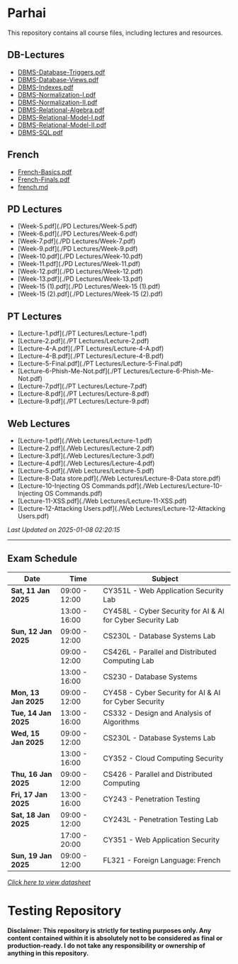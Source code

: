 # Parhai

This repository contains all course files, including lectures and resources.

## DB-Lectures

- [DBMS-Database-Triggers.pdf](./DB-Lectures/DBMS-Database-Triggers.pdf)
- [DBMS-Database-Views.pdf](./DB-Lectures/DBMS-Database-Views.pdf)
- [DBMS-Indexes.pdf](./DB-Lectures/DBMS-Indexes.pdf)
- [DBMS-Normalization-I.pdf](./DB-Lectures/DBMS-Normalization-I.pdf)
- [DBMS-Normalization-II.pdf](./DB-Lectures/DBMS-Normalization-II.pdf)
- [DBMS-Relational-Algebra.pdf](./DB-Lectures/DBMS-Relational-Algebra.pdf)
- [DBMS-Relational-Model-I.pdf](./DB-Lectures/DBMS-Relational-Model-I.pdf)
- [DBMS-Relational-Model-II.pdf](./DB-Lectures/DBMS-Relational-Model-II.pdf)
- [DBMS-SQL.pdf](./DB-Lectures/DBMS-SQL.pdf)

## French

- [French-Basics.pdf](./French/French-Basics.pdf)
- [French-Finals.pdf](./French/French-Finals.pdf)
- [french.md](./French/french.md)

## PD Lectures

- [Week-5.pdf](./PD Lectures/Week-5.pdf)
- [Week-6.pdf](./PD Lectures/Week-6.pdf)
- [Week-7.pdf](./PD Lectures/Week-7.pdf)
- [Week-9.pdf](./PD Lectures/Week-9.pdf)
- [Week-10.pdf](./PD Lectures/Week-10.pdf)
- [Week-11.pdf](./PD Lectures/Week-11.pdf)
- [Week-12.pdf](./PD Lectures/Week-12.pdf)
- [Week-13.pdf](./PD Lectures/Week-13.pdf)
- [Week-15 (1).pdf](./PD Lectures/Week-15 (1).pdf)
- [Week-15 (2).pdf](./PD Lectures/Week-15 (2).pdf)

## PT Lectures

- [Lecture-1.pdf](./PT Lectures/Lecture-1.pdf)
- [Lecture-2.pdf](./PT Lectures/Lecture-2.pdf)
- [Lecture-4-A.pdf](./PT Lectures/Lecture-4-A.pdf)
- [Lecture-4-B.pdf](./PT Lectures/Lecture-4-B.pdf)
- [Lecture-5-Final.pdf](./PT Lectures/Lecture-5-Final.pdf)
- [Lecture-6-Phish-Me-Not.pdf](./PT Lectures/Lecture-6-Phish-Me-Not.pdf)
- [Lecture-7.pdf](./PT Lectures/Lecture-7.pdf)
- [Lecture-8.pdf](./PT Lectures/Lecture-8.pdf)
- [Lecture-9.pdf](./PT Lectures/Lecture-9.pdf)

## Web Lectures

- [Lecture-1.pdf](./Web Lectures/Lecture-1.pdf)
- [Lecture-2.pdf](./Web Lectures/Lecture-2.pdf)
- [Lecture-3.pdf](./Web Lectures/Lecture-3.pdf)
- [Lecture-4.pdf](./Web Lectures/Lecture-4.pdf)
- [Lecture-5.pdf](./Web Lectures/Lecture-5.pdf)
- [Lecture-8-Data store.pdf](./Web Lectures/Lecture-8-Data store.pdf)
- [Lecture-10-Injecting OS Commands.pdf](./Web Lectures/Lecture-10-Injecting OS Commands.pdf)
- [Lecture-11-XSS.pdf](./Web Lectures/Lecture-11-XSS.pdf)
- [Lecture-12-Attacking Users.pdf](./Web Lectures/Lecture-12-Attacking Users.pdf)

_Last Updated on 2025-01-08 02:20:15_

---

## Exam Schedule

| **Date**             | **Time**      | **Subject**                                                |
| -------------------- | ------------- | ---------------------------------------------------------- |
| **Sat, 11 Jan 2025** | 09:00 - 12:00 | CY351L - Web Application Security Lab                      |
|                      | 13:00 - 16:00 | CY458L - Cyber Security for AI & AI for Cyber Security Lab |
| **Sun, 12 Jan 2025** | 09:00 - 12:00 | CS230L - Database Systems Lab                              |
|                      | 09:00 - 12:00 | CS426L - Parallel and Distributed Computing Lab            |
|                      | 13:00 - 16:00 | CS230 - Database Systems                                   |
| **Mon, 13 Jan 2025** | 09:00 - 12:00 | CY458 - Cyber Security for AI & AI for Cyber Security      |
| **Tue, 14 Jan 2025** | 13:00 - 16:00 | CS332 - Design and Analysis of Algorithms                  |
| **Wed, 15 Jan 2025** | 09:00 - 12:00 | CS230L - Database Systems Lab                              |
|                      | 13:00 - 16:00 | CY352 - Cloud Computing Security                           |
| **Thu, 16 Jan 2025** | 09:00 - 12:00 | CS426 - Parallel and Distributed Computing                 |
| **Fri, 17 Jan 2025** | 13:00 - 16:00 | CY243 - Penetration Testing                                |
| **Sat, 18 Jan 2025** | 09:00 - 12:00 | CY243L - Penetration Testing Lab                           |
|                      | 17:00 - 20:00 | CY351 - Web Application Security                           |
| **Sun, 19 Jan 2025** | 09:00 - 12:00 | FL321 - Foreign Language: French                           |

_[Click here to view datasheet](./date-sheet.jpg)_

# Testing Repository

**Disclaimer: This repository is strictly for testing purposes only. Any content contained within it is absolutely not to be considered as final or production-ready. I do not take any responsibility or ownership of anything in this repository.**

<!-- <br>
<p align="center">

  <img src="./jaun.png" alt="jaun">
</p> -->
